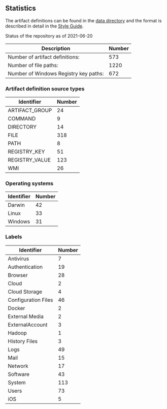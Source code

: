 ## Statistics

The artifact definitions can be found in the [data directory](https://github.com/ForensicArtifacts/artifacts/tree/main/data)
and the format is described in detail in the [Style Guide](https://artifacts.readthedocs.io/en/latest/sources/Format-specification.html).

Status of the repository as of 2021-06-20

Description | Number
--- | ---
Number of artifact definitions: | 573
Number of file paths: | 1220
Number of Windows Registry key paths: | 672

### Artifact definition source types

Identifier | Number
--- | ---
ARTIFACT_GROUP | 24
COMMAND | 9
DIRECTORY | 14
FILE | 318
PATH | 8
REGISTRY_KEY | 51
REGISTRY_VALUE | 123
WMI | 26

### Operating systems

Identifier | Number
--- | ---
Darwin | 42
Linux | 33
Windows | 31

### Labels

Identifier | Number
--- | ---
Antivirus | 7
Authentication | 19
Browser | 28
Cloud | 2
Cloud Storage | 4
Configuration Files | 46
Docker | 2
External Media | 2
ExternalAccount | 3
Hadoop | 1
History Files | 3
Logs | 49
Mail | 15
Network | 17
Software | 43
System | 113
Users | 73
iOS | 5

